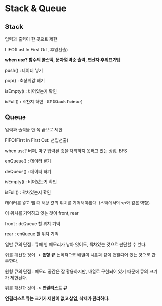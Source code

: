 # Stack & Queue

## Stack

입력과 출력이 한 곳으로 제한

LIFO(Last In First Out, 후입선출)

**when use? 함수의 콜스택, 문자열 역순 출력, 연산자 후위표기법**

push() : 데이터 넣기

pop() : 최상위값 빼기

isEmpty() : 비어있는지 확인

isFull() : 꽉찬지 확인
+SP(Stack Pointer)

## Queue

입력과 출력을 한 쪽 끝으로 제한

FIFO(First In First Out: 선입선출)

when use? 버퍼, 마구 입력된 것을 처리하지 못하고 있는 상황, BFS

enQueue() : 데이터 넣기

deQueue() : 데이터 빼기

isEmpty() : 비어있는지 확인

isFull() : 꽉차있는지 확인

데이터를 넣고 뺄 때 해당 값의 위치를 기억해야한다. (스택에서의 sp와 같은 역할)

이 위치를 기억하고 잇는 것이 front, rear

front : deQueue 할 위치 기억

rear : enQueue 할 위치 기억

일반 큐의 단점 : 큐에 빈 메모리가 남아 잇어도, 꽉차있는 것으로 판단할 수 있다.

위를 개선한 것이 -> **원형 큐**
논리적으로 배열의 처음과 끝이 연결되어 있는 것으로 간주한다.

원형 큐의 단점 : 메모리 공간은 잘 활용하지만, 배열로 구현되어 있기 때문에 큐의 크기가 제한된다.

위를 개선한 것이 -> **연결리스트 큐**

**연결리스트 큐는 크기가 제한이 없고 삽입, 삭제가 편리하다.**
